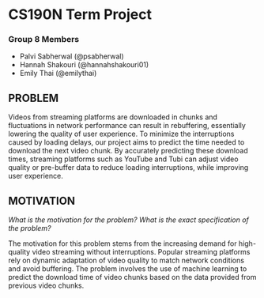 # CS190N Term Project

### Group 8 Members
* Palvi Sabherwal (@psabherwal)
* Hannah Shakouri (@hannahshakouri01)
* Emily Thai (@emilythai)

## PROBLEM 
Videos from streaming platforms are downloaded in chunks and fluctuations in network performance can result in rebuffering, essentially lowering the quality of user experience. To minimize the interruptions caused by loading delays, our project aims to predict the time needed to download the next video chunk. By accurately predicting these download times, streaming platforms such as YouTube and Tubi can adjust video quality or pre-buffer data to reduce loading interruptions, while improving user experience. 

## MOTIVATION
*What is the motivation for the problem? What is the exact specification of the problem?* 

The motivation for this problem stems from the increasing demand for high-quality video streaming without interruptions. Popular streaming platforms rely on dynamic adaptation of video quality to match network conditions and avoid buffering. The problem involves the use of machine learning to predict the download time of video chunks based on the data provided from previous video chunks. 
